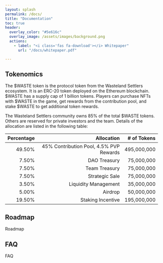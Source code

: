 ```yaml
---
layout: splash
permalink: /docs/
title: "Documentation"
toc: true
header:
  overlay_color: "#5e616c"
  overlay_image: /assets/images/background.png
  actions:
    - label: "<i class='fas fa-download'></i> Whitepaper"
      url: "/docs/whitepaper.pdf"

---
```


## Tokenomics

The $WASTE token is the protocol token from the Wasteland Settlers ecosystem. It is an ERC-20 token deployed on the Ethereum blockchain. $WASTE has a supply cap of 1 billion tokens. Players can purchase NFTs with $WASTE in the game, get rewards from the contribution pool, and stake $WASTE to get additional token rewards.

The Wasteland Settlers community owns 85% of the total $WASTE tokens. Others are reserved for private investors and the team. Details of the allocation are listed in the following table:

| Percentage | Allocation | # of Tokens |
| ---: | ---: | ---: |
| 49.50% | 45% Contribution Pool, 4.5% PVP Rewards | 495,000,000 |
| 7.50% | DAO Treasury | 75,000,000 |
| 7.50% | Team Treasury | 75,000,000 |
| 7.50% | Strategic Sale | 75,000,000 |
| 3.50% | Liquidity Management | 35,000,000 |
| 5.00% | Airdrop | 50,000,000 |
| 19.50% | Staking Incentive | 195,000,000 |

## Roadmap

Roadmap

## FAQ

FAQ
